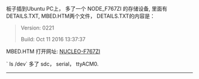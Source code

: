 板子插到Ubuntu PC上， 多了一个 NODE\_F767ZI 的存储设备, 里面有 DETAILS.TXT, MBED.HTM两个文件， DETAILS.TXT的内容是： 

> Version: 0221
>
> Build:   Oct 11 2016 13:37:37

MBED.HTM 打开网址: [NUCLEO-F767ZI](https://developer.mbed.org/platforms/ST-Nucleo-F767ZI/)

 \` ls /dev\` 多了 sdc， serial， ttyACM0. 

---

 

